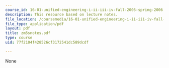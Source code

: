```yaml
---
course_id: 16-01-unified-engineering-i-ii-iii-iv-fall-2005-spring-2006
description: This resource based on lecture notes.
file_location: /coursemedia/16-01-unified-engineering-i-ii-iii-iv-fall-2005-spring-2006/77f2104f428526cf3172541dc589dcdf_zm5snotes.pdf
file_type: application/pdf
layout: pdf
title: zm5snotes.pdf
type: course
uid: 77f2104f428526cf3172541dc589dcdf

---
```

None
